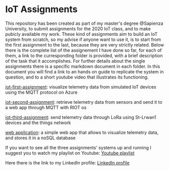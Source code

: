 # IoT Assignments

This repository has been created as part of my master's degree @Sapienza University, to submit assignments for the 2020 IoT class, and to make pubicly available my work. These kind of assignments aim to build an IoT system from scratch, so my advise if anyone want to use it, is to start from the first assignment to the last, because they are very strictly related. Below there is the complete list of the assignement I have done so far, for each of them, a link to the curresponding folder is provided, with a brief description of the task that it accomplishes. For further details about the single assignments there is a specific markdown document in each folder. In this document you will find a link to an hands on guide to replicate the system in question, and to a short youtube video that illustrates its functioning.


[iot-first-assignment](https://github.com/nictuss/iot-assignments/tree/master/simulated_devices): visualize telemetry data from simulated IoT devices using the MQTT protocol on Azure

[iot-second-assignment](https://github.com/nictuss/iot-assignments/tree/master/MQTTSN-MQTT): retrieve telemetry data from sensors and send it to a web app through MQTT with RIOT os

[iot-third-assignment](https://github.com/nictuss/iot-assignments/tree/master/LoRa): send telemetry data through LoRa using St-Lrwan1 devices and the things network

[web application](https://github.com/nictuss/iot-assignments/tree/master/web_app): a simple web app that allows to visualize telemetry data, and stores it in a noSQL database

If you want to see all the three assignments' systems up and running I suggest you to watch my playlist on Youtube: [Youtube playlist](https://www.youtube.com/playlist?list=PLBFMhfn1hFBtwEk9WfoHxlpllm-htPJ5d)

Here there is the link to my LinkedIn profile: [LinkedIn profile](https://www.linkedin.com/in/nicoló-palmiero-a9a5101a3/)
